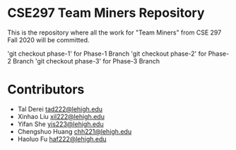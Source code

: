 # CSE297 Team Miners Repository
This is the repository where all the work for "Team Miners" from CSE 297 Fall 2020 will be committed.

'git checkout phase-1' for Phase-1 Branch
'git checkout phase-2' for Phase-2 Branch
'git checkout phase-3' for Phase-3 Branch

# Contributors
- Tal Derei <tad222@lehigh.edu>
- Xinhao Liu <xil222@lehigh.edu>
- Yifan She <yis223@lehigh.edu>
- Chengshuo Huang <chh221@lehigh.edu>
- Haoluo Fu <haf222@lehigh.edu>

